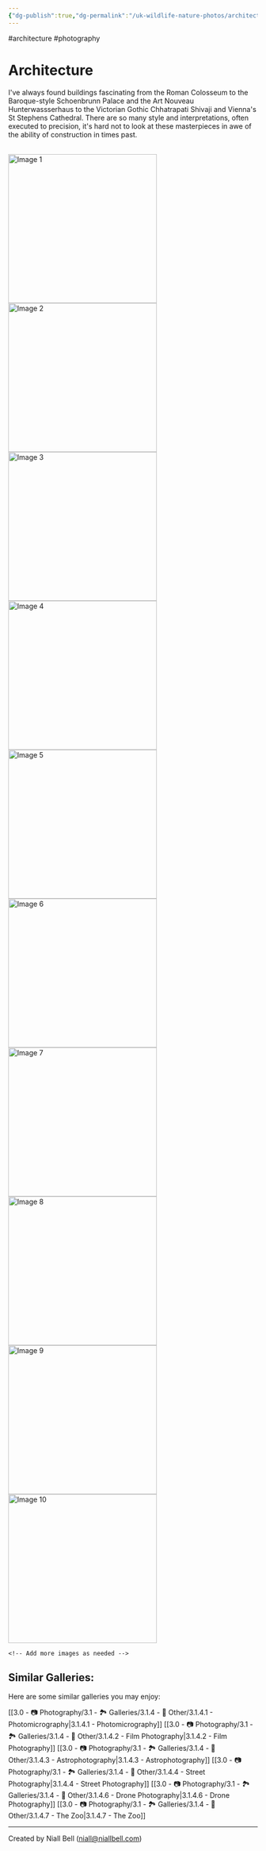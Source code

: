 ```yaml
---
{"dg-publish":true,"dg-permalink":"/uk-wildlife-nature-photos/architecture/","permalink":"/uk-wildlife-nature-photos/architecture/","title":"Architecture","tags":["photography","architecture"],"noteIcon":null,"created":"2024-04-17T21:17:33.670+01:00","updated":"2024-05-03T13:03:16.773+01:00"}
---
```


#architecture #photography 
# Architecture

I've always found buildings fascinating from the Roman Colosseum to the Baroque-style Schoenbrunn Palace and the Art Nouveau Hunterwassserhaus to the Victorian Gothic Chhatrapati Shivaji and Vienna's St Stephens Cathedral. There are so many style and interpretations, often executed to precision, it's hard not to look at these masterpieces in awe of the ability of construction in times past.

<br>
<div class="gallery">
    <a href="https://i.imgur.com/N9qxSkz.jpeg" data-fancybox="gallery">
        <img src="https://i.imgur.com/N9qxSkz.jpeg" alt="Image 1" width="300">
    </a>
    <a href="https://i.imgur.com/5SyCzbU.jpeg" data-fancybox="gallery">
        <img src="https://i.imgur.com/5SyCzbU.jpeg" alt="Image 2" width="300">
    </a>
    <a href="https://i.imgur.com/LzCXLxI.jpeg" data-fancybox="gallery">
        <img src="https://i.imgur.com/LzCXLxI.jpeg" alt="Image 3" width="300">
    </a>
    <a href="https://i.imgur.com/3V7M4oO.jpeg" data-fancybox="gallery">
        <img src="https://i.imgur.com/3V7M4oO.jpeg" alt="Image 4" width="300">
    </a>
    <a href="https://i.imgur.com/SuFLm3B.jpeg" data-fancybox="gallery">
        <img src="https://i.imgur.com/SuFLm3B.jpeg" alt="Image 5" width="300">
    </a>
    <a href="https://i.imgur.com/igJSk5X.jpeg" data-fancybox="gallery">
        <img src="https://i.imgur.com/igJSk5X.jpeg" alt="Image 6" width="300">
    </a>
    <a href="https://i.imgur.com/eYY7Ugs.jpeg" data-fancybox="gallery">
        <img src="https://i.imgur.com/eYY7Ugs.jpeg" alt="Image 7" width="300">
    </a>
    <a href="https://i.imgur.com/rL8497C.jpeg" data-fancybox="gallery">
        <img src="https://i.imgur.com/rL8497C.jpeg" alt="Image 8" width="300">
    </a>
    <a href="https://i.imgur.com/MfygflV.jpeg" data-fancybox="gallery">
        <img src="https://i.imgur.com/MfygflV.jpeg" alt="Image 9" width="300">
    </a>
    <a href="https://i.imgur.com/1ftMCQC.jpeg" data-fancybox="gallery">
        <img src="https://i.imgur.com/1ftMCQC.jpeg" alt="Image 10" width="300">
    </a>

    <!-- Add more images as needed -->
</div>


## Similar Galleries:

Here are some similar galleries you may enjoy:

[[3.0 - 📷 Photography/3.1 - 🏞️ Galleries/3.1.4 - 🚀 Other/3.1.4.1 - Photomicrography\|3.1.4.1 - Photomicrography]]
[[3.0 - 📷 Photography/3.1 - 🏞️ Galleries/3.1.4 - 🚀 Other/3.1.4.2 - Film Photography\|3.1.4.2 - Film Photography]]
[[3.0 - 📷 Photography/3.1 - 🏞️ Galleries/3.1.4 - 🚀 Other/3.1.4.3 - Astrophotography\|3.1.4.3 - Astrophotography]]
[[3.0 - 📷 Photography/3.1 - 🏞️ Galleries/3.1.4 - 🚀 Other/3.1.4.4 - Street Photography\|3.1.4.4 - Street Photography]]
[[3.0 - 📷 Photography/3.1 - 🏞️ Galleries/3.1.4 - 🚀 Other/3.1.4.6 - Drone Photography\|3.1.4.6 - Drone Photography]]
[[3.0 - 📷 Photography/3.1 - 🏞️ Galleries/3.1.4 - 🚀 Other/3.1.4.7 - The Zoo\|3.1.4.7 - The Zoo]]











---
Created by Niall Bell (niall@niallbell.com)